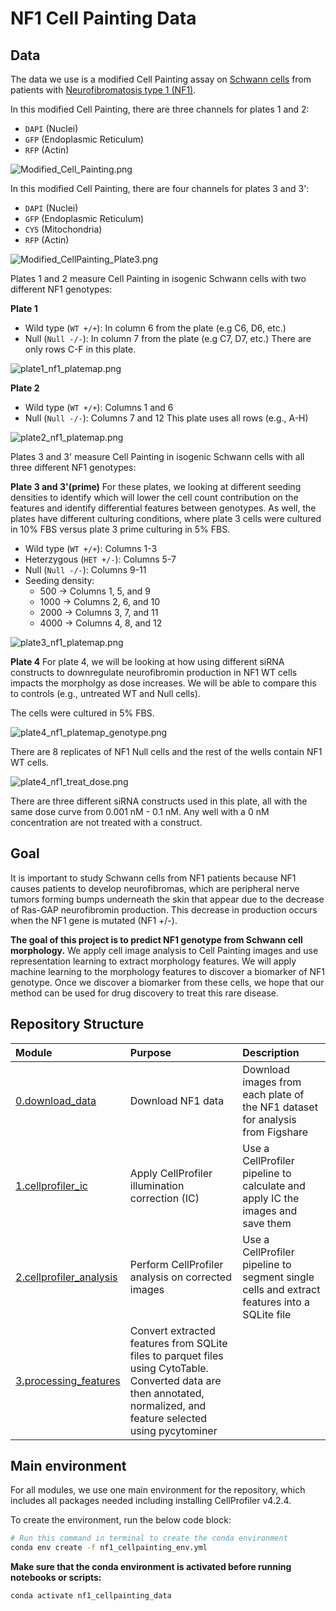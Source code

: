 # NF1 Cell Painting Data 

## Data

The data we use is a modified Cell Painting assay on [Schwann cells](https://www.ncbi.nlm.nih.gov/books/NBK544316/) from patients with [Neurofibromatosis type 1 (NF1)](https://medlineplus.gov/genetics/condition/neurofibromatosis-type-1/). 

In this modified Cell Painting, there are three channels for plates 1 and 2:

- `DAPI` (Nuclei)
- `GFP` (Endoplasmic Reticulum)
- `RFP` (Actin)

![Modified_Cell_Painting.png](example_figures/Modified_Cell_Painting.png)

In this modified Cell Painting, there are four channels for plates 3 and 3':

- `DAPI` (Nuclei)
- `GFP` (Endoplasmic Reticulum)
- `CY5` (Mitochondria)
- `RFP` (Actin)

![Modified_CellPainting_Plate3.png](example_figures/Modified_CellPainting_Plate3.png)

Plates 1 and 2 measure Cell Painting in isogenic Schwann cells with two different NF1 genotypes:

**Plate 1**
- Wild type (`WT +/+`): In column 6 from the plate (e.g C6, D6, etc.)
- Null (`Null -/-`): In column 7 from the plate (e.g C7, D7, etc.)
There are only rows C-F in this plate.

![plate1_nf1_platemap.png](example_figures/plate1_nf1_platemap.png)

**Plate 2**
- Wild type (`WT +/+`): Columns 1 and 6
- Null (`Null -/-`): Columns 7 and 12
This plate uses all rows (e.g., A-H)

![plate2_nf1_platemap.png](example_figures/plate2_nf1_platemap.png)

Plates 3 and 3' measure Cell Painting in isogenic Schwann cells with all three different NF1 genotypes:

**Plate 3 and 3'(prime)**
For these plates, we looking at different seeding densities to identify which will lower the cell count contribution on the features and identify differential features between genotypes. 
As well, the plates have different culturing conditions, where plate 3 cells were cultured in 10% FBS versus plate 3 prime culturing in 5% FBS.
- Wild type (`WT +/+`): Columns 1-3
- Heterzygous (`HET +/-`): Columns 5-7
- Null (`Null -/-`): Columns 9-11
- Seeding density:
  - 500 -> Columns 1, 5, and 9
  - 1000 -> Columns 2, 6, and 10
  - 2000 -> Columns 3, 7, and 11
  - 4000 -> Columns 4, 8, and 12

![plate3_nf1_platemap.png](example_figures/plate3_nf1_platemap.png)

**Plate 4**
For plate 4, we will be looking at how using different siRNA constructs to downregulate neurofibromin production in NF1 WT cells impacts the morpholgy as dose increases. 
We will be able to compare this to controls (e.g., untreated WT and Null cells).

The cells were cultured in 5% FBS.

![plate4_nf1_platemap_genotype.png](example_figures/plate4_nf1_platemap_genotype.png)

There are 8 replicates of NF1 Null cells and the rest of the wells contain NF1 WT cells.

![plate4_nf1_treat_dose.png](example_figures/plate4_nf1_platemap_treat_dose.png)

There are three different siRNA constructs used in this plate, all with the same dose curve from 0.001 nM - 0.1 nM.
Any well with a 0 nM concentration are not treated with a construct.

## Goal

It is important to study Schwann cells from NF1 patients because NF1 causes patients to develop neurofibromas, which are peripheral nerve tumors forming bumps underneath the skin that appear due to the decrease of Ras-GAP neurofibromin production. 
This decrease in production occurs when the NF1 gene is mutated (NF1 +/-).

**The goal of this project is to predict NF1 genotype from Schwann cell morphology.**
We apply cell image analysis to Cell Painting images and use representation learning to extract morphology features.
We will apply machine learning to the morphology features to discover a biomarker of NF1 genotype.
Once we discover a biomarker from these cells, we hope that our method can be used for drug discovery to treat this rare disease.

## Repository Structure

| Module | Purpose | Description |
| :---- | :----- | :---------- |
| [0.download_data](./0.download_data/) | Download NF1 data | Download images from each plate of the NF1 dataset for analysis from Figshare |
| [1.cellprofiler_ic](./1.cellprofiler_ic/) | Apply CellProfiler illumination correction (IC)| Use a CellProfiler pipeline to calculate and apply IC the images and save them |
| [2.cellprofiler_analysis](./2.cellprofiler_analysis/) | Perform CellProfiler analysis on corrected images | Use a CellProfiler pipeline to segment single cells and extract features into a SQLite file |
| [3.processing_features](./3.processing_features/) | Convert extracted features from SQLite files to parquet files using CytoTable. Converted data are then annotated, normalized, and feature selected using pycytominer |

## Main environment

For all modules, we use one main environment for the repository, which includes all packages needed including installing CellProfiler v4.2.4.

To create the environment, run the below code block:

```bash
# Run this command in terminal to create the conda environment
conda env create -f nf1_cellpainting_env.yml
```

**Make sure that the conda environment is activated before running notebooks or scripts:**

```bash
conda activate nf1_cellpainting_data
```
